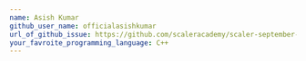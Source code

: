 ```yaml
---
name: Asish Kumar
github_user_name: officialasishkumar
url_of_github_issue: https://github.com/scaleracademy/scaler-september-open-source-challenge/issues/17
your_favroite_programming_language: C++
---
```

    